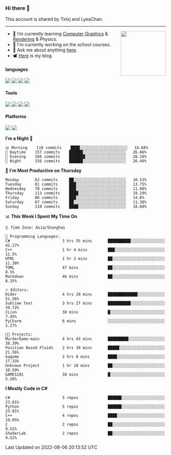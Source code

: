 ### Hi there 👋

This account is shared by Txtxj and LyeaChan.

---

<img align="right" height="141" src="https://github-readme-stats.vercel.app/api?username=txtxj&theme=tokyonight&show_icons=true&count_private=true">

- 🌱 I’m currently learning [Computer Graphics](https://github.com/txtxj/GAMES101) & [Rendering](https://github.com/txtxj/GAMES202) & Physics.
- 🐶 I'm currently working on the school courses.
- 💬 Ask me about anything [here](https://github.com/txtxj/txtxj/issues).
- 🕊️ [Here](https://txtxj.top) is my blog.

#### languages

![](https://img.shields.io/badge/C++-00599C?logo=cplusplus&logoColor=fff)
![](https://img.shields.io/badge/Python-3e74a2?logo=python&logoColor=fff)
![](https://img.shields.io/badge/C%23-239120?logo=csharp&logoColor=fff)
![](https://img.shields.io/badge/C-A8B9CC?logo=c&logoColor=555)


#### Tools

![](https://img.shields.io/badge/JetBrains-000000?logo=jetbrains&logoColor=fff)
![](https://img.shields.io/badge/Unity-FFFFFF?logo=unity&logoColor=000)
![](https://img.shields.io/badge/SublimeText_3-FF9800?logo=sublimetext&logoColor=fff)
![](https://img.shields.io/badge/Blender-F5792A?logo=blender&logoColor=fff)


#### Platforms

![](https://img.shields.io/badge/Windows_10-0078D6?logo=windows&logoColor=fff)
![](https://img.shields.io/badge/Ubuntu_20.04-E95420?logo=ubuntu&logoColor=fff)


<!--START_SECTION:waka-->
**I'm a Night 🦉** 

```text
🌞 Morning    110 commits    ████░░░░░░░░░░░░░░░░░░░░░   18.68% 
🌆 Daytime    157 commits    ██████░░░░░░░░░░░░░░░░░░░   26.66% 
🌃 Evening    166 commits    ███████░░░░░░░░░░░░░░░░░░   28.18% 
🌙 Night      156 commits    ██████░░░░░░░░░░░░░░░░░░░   26.49%

```
📅 **I'm Most Productive on Thursday** 

```text
Monday       62 commits     ██░░░░░░░░░░░░░░░░░░░░░░░   10.53% 
Tuesday      81 commits     ███░░░░░░░░░░░░░░░░░░░░░░   13.75% 
Wednesday    70 commits     ███░░░░░░░░░░░░░░░░░░░░░░   11.88% 
Thursday     113 commits    ████░░░░░░░░░░░░░░░░░░░░░   19.19% 
Friday       86 commits     ███░░░░░░░░░░░░░░░░░░░░░░   14.6% 
Saturday     67 commits     ██░░░░░░░░░░░░░░░░░░░░░░░   11.38% 
Sunday       110 commits    ████░░░░░░░░░░░░░░░░░░░░░   18.68%

```


📊 **This Week I Spent My Time On** 

```text
⌚︎ Time Zone: Asia/Shanghai

💬 Programming Languages: 
C#                       3 hrs 55 mins       ██████████░░░░░░░░░░░░░░░   42.27% 
C++                      1 hr 4 mins         ███░░░░░░░░░░░░░░░░░░░░░░   11.5% 
HTML                     1 hr 3 mins         ██░░░░░░░░░░░░░░░░░░░░░░░   11.38% 
TOML                     47 mins             ██░░░░░░░░░░░░░░░░░░░░░░░   8.5% 
Markdown                 46 mins             ██░░░░░░░░░░░░░░░░░░░░░░░   8.35%

🔥 Editors: 
Rider                    4 hrs 29 mins       █████████████░░░░░░░░░░░░   51.56% 
Sublime Text             3 hrs 27 mins       ██████████░░░░░░░░░░░░░░░   39.72% 
CLion                    38 mins             █░░░░░░░░░░░░░░░░░░░░░░░░   7.45% 
PyCharm                  6 mins              ░░░░░░░░░░░░░░░░░░░░░░░░░   1.27%

🐱‍💻 Projects: 
MurderGame-main          4 hrs 43 mins       █████████░░░░░░░░░░░░░░░░   38.39% 
Position Based Fluids    2 hrs 39 mins       █████░░░░░░░░░░░░░░░░░░░░   21.56% 
kagome                   2 hrs 8 mins        ████░░░░░░░░░░░░░░░░░░░░░   17.33% 
Unknown Project          1 hr 18 mins        ██░░░░░░░░░░░░░░░░░░░░░░░   10.59% 
GAMES101                 38 mins             █░░░░░░░░░░░░░░░░░░░░░░░░   5.26%

```

**I Mostly Code in C#** 

```text
C#                       5 repos             ██████░░░░░░░░░░░░░░░░░░░   23.81% 
Python                   5 repos             ██████░░░░░░░░░░░░░░░░░░░   23.81% 
C++                      4 repos             ████░░░░░░░░░░░░░░░░░░░░░   19.05% 
C                        2 repos             ██░░░░░░░░░░░░░░░░░░░░░░░   9.52% 
ShaderLab                2 repos             ██░░░░░░░░░░░░░░░░░░░░░░░   9.52%

```



 Last Updated on 2022-08-06 20:13:52 UTC
<!--END_SECTION:waka-->
